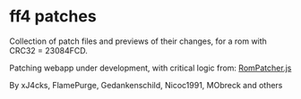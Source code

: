 # ff4 patches

Collection of patch files and previews of their changes, for a rom with CRC32 = 23084FCD.

Patching webapp under development, with critical logic from:
[RomPatcher.js](https://github.com/marcrobledo/RomPatcher.js)

By xJ4cks, FlamePurge, Gedankenschild, Nicoc1991, MObreck and others